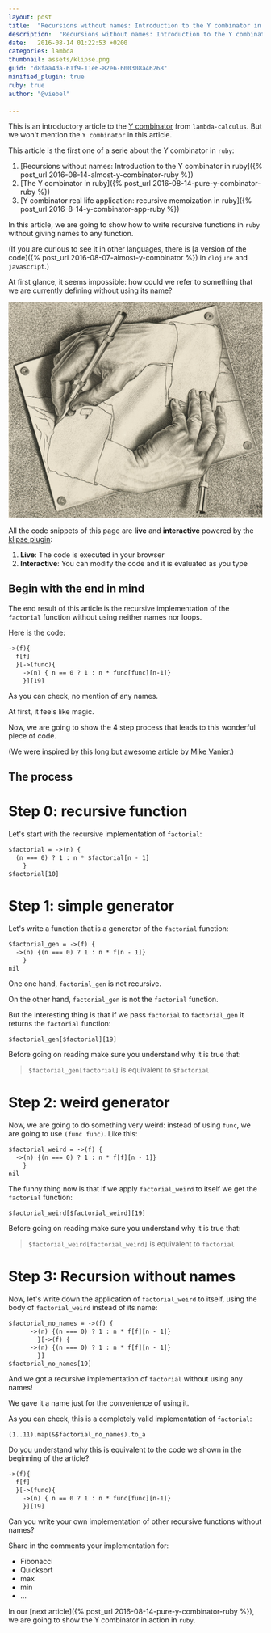 ```yaml
---
layout: post
title:  "Recursions without names: Introduction to the Y combinator in ruby"
description:  "Recursions without names: Introduction to the Y combinator in ruby"
date:   2016-08-14 01:22:53 +0200
categories: lambda
thumbnail: assets/klipse.png
guid: "d8faa4da-61f9-11e6-82e6-600308a46268"
minified_plugin: true
ruby: true
author: "@viebel"

---
```



This is an introductory article to the [Y combinator](https://en.wikipedia.org/wiki/Fixed-point_combinator) from `lambda-calculus`. But we won't mention the `Y combinator` in this article.

This article is the first one of a serie about the Y combinator in `ruby`:

1.  [Recursions without names: Introduction to the Y combinator in ruby]({% post_url 2016-08-14-almost-y-combinator-ruby %})
1.  [The Y combinator in ruby]({% post_url 2016-08-14-pure-y-combinator-ruby %})
2. [Y combinator real life application: recursive memoization in ruby]({% post_url 2016-8-14-y-combinator-app-ruby %})


In this article, we are going to show how to write recursive functions in `ruby` without giving names to any function.


(If you are curious to see it in other languages, there is [a version of the code]({% post_url 2016-08-07-almost-y-combinator %}) in `clojure` and `javascript`.)

At first glance, it seems impossible: how could we refer to something that we are currently defining without using its name?


![Escher](/assets/escher_hand.jpg)

All the code snippets of this page are **live** and **interactive** powered by the [klipse plugin](https://github.com/viebel/klipse):

1. **Live**: The code is executed in your browser
2. **Interactive**: You can modify the code and it is evaluated as you type


## Begin with the end in mind

The end result of this article is the recursive implementation of the `factorial` function without using neither names nor loops.

Here is the code:

~~~klipse-eval-ruby
->(f){
  f[f]
  }[->(func){
    ->(n) { n == 0 ? 1 : n * func[func][n-1]}
    }][19]
~~~

As you can check, no mention of any names.

At first, it feels like magic.

Now, we are going to show the 4 step process that leads to this wonderful piece of code.


(We were inspired by this [long but awesome article](http://mvanier.livejournal.com/2897.html) by [Mike Vanier](http://users.cms.caltech.edu/~mvanier/).)

## The process

# Step 0: recursive function

Let's start with the recursive implementation of `factorial`:

~~~klipse-eval-ruby
$factorial = ->(n) {
  (n === 0) ? 1 : n * $factorial[n - 1]
    }
$factorial[10]
~~~

# Step 1: simple generator

Let's write a function that is a generator of the `factorial` function:


~~~klipse-eval-ruby
$factorial_gen = ->(f) {
  ->(n) {(n === 0) ? 1 : n * f[n - 1]}
    }
nil
~~~

One one hand, `factorial_gen` is not recursive.

On the other hand, `factorial_gen` is not the `factorial` function. 

But the interesting thing is that if we pass `factorial` to `factorial_gen` it returns the `factorial` function:

~~~klipse-eval-ruby
$factorial_gen[$factorial][19]
~~~


Before going on reading make sure you understand why it is true that:

> `$factorial_gen[factorial]` is equivalent to `$factorial`

# Step 2: weird generator


Now, we are going to do something very weird: instead of using `func`, we are going to use `(func func)`. Like this:

~~~klipse-eval-ruby
$factorial_weird = ->(f) {
  ->(n) {(n === 0) ? 1 : n * f[f][n - 1]}
    }
nil
~~~

The funny thing now is that if we apply `factorial_weird` to itself we get the `factorial` function:


~~~klipse-eval-ruby
$factorial_weird[$factorial_weird][19]
~~~

Before going on reading make sure you understand why it is true that:

> `$factorial_weird[factorial_weird]` is equivalent to `factorial`


# Step 3: Recursion without names

Now, let's write down the application of `factorial_weird` to itself, using the body of `factorial_weird` instead of its name:

~~~klipse-eval-ruby
$factorial_no_names = ->(f) {
      ->(n) {(n === 0) ? 1 : n * f[f][n - 1]}
        }[->(f) {
      ->(n) {(n === 0) ? 1 : n * f[f][n - 1]}
        }]
$factorial_no_names[19]
~~~


And we got a recursive implementation of `factorial` without using any names!

We gave it a name just for the convenience of using it.


As you can check, this is a completely valid implementation of `factorial`:


~~~klipse-eval-ruby
(1..11).map(&$factorial_no_names).to_a
~~~


Do you understand why this is equivalent to the code we shown in the beginning of the article?

~~~klipse-eval-ruby
->(f){
  f[f]
  }[->(func){
    ->(n) { n == 0 ? 1 : n * func[func][n-1]}
    }][19]
~~~



Can you write your own implementation of other recursive functions without names?

Share in the comments your implementation for:

- Fibonacci
- Quicksort
- max
- min
- ...


In our [next article]({% post_url 2016-08-14-pure-y-combinator-ruby %}), we are going to show the Y combinator in action in `ruby`.

